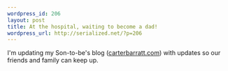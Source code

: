 ```yaml
--- 
wordpress_id: 206
layout: post
title: At the hospital, waiting to become a dad!
wordpress_url: http://serialized.net/?p=206
---
```

I'm updating my Son-to-be's blog (<a href="http://carterbarratt.com">carterbarratt.com</a>) with updates so our friends and family can keep up.
